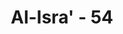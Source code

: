 ---
title: "Al-Isra' - 54"
no: 54
arabic_no: ٥٤
ayah: رَبُّكُمْ اَعْلَمُ بِكُمْ اِنْ يَّشَأْ يَرْحَمْكُمْ اَوْ اِنْ يَّشَأْ يُعَذِّبْكُمْۗ وَمَآ اَرْسَلْنٰكَ عَلَيْهِمْ وَكِيْلًا
translation: "Tuhanmu lebih mengetahui tentang kamu. Jika Dia menghendaki, niscaya Dia akan memberi rahmat kepadamu, dan jika Dia menghendaki, pasti Dia akan mengazabmu. Dan Kami tidaklah mengutusmu (Muhammad) untuk menjadi penjaga bagi mereka."
tafsir: "Allah swt menjelaskan bahwa Dialah yang lebih mengetahui tentang keadaan orang-orang musyrik itu. Bila Allah menghendaki, tentu Dia akan memberikan rahmat-Nya dengan jalan memberikan taufik dan hidayah-Nya kepada mereka, sehingga selamat dari kesesatan dan menjadi manusia yang patuh. Tetapi bila Dia menghendaki untuk menyiksanya, tentu mereka tidak akan memperoleh hidayah untuk beriman.\n\nDalam ayat ini terdapat isyarat bahwa kaum Muslimin tidak boleh menghina kaum musyrikin, dan mengatakan mereka sebagai ahli neraka. Kepastian seseorang masuk neraka ataupun tidak, termasuk masalah gaib yang hanya diketahui Allah swt. Kaum Muslimin juga tidak boleh melaku-kan sesuatu yang membuat mereka malu, karena yang demikian itu hanya menyebabkan mereka dengki dan menimbulkan permusuhan.\n\nDi akhir ayat ditegaskan bahwa Allah tidak mengutus Rasul-Nya untuk memaksa mereka melakukan apa yang diridai-Nya. Akan tetapi, Allah mengutusnya sebagai pemberi berita gembira dan peringatan. Itulah sebab-nya Allah melarang Rasulullah melakukan pemaksaan terhadap mereka, dan memerintahkan agar semua sahabatnya bersikap lapang dada."
---